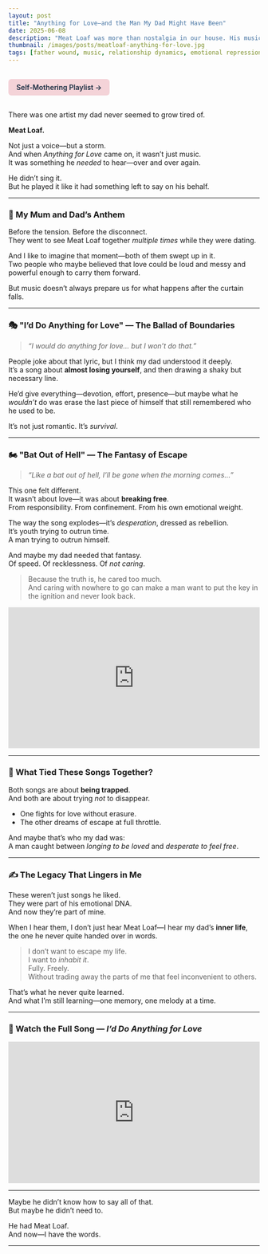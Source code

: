 ```yaml
---
layout: post
title: "Anything for Love—and the Man My Dad Might Have Been"
date: 2025-06-08
description: "Meat Loaf was more than nostalgia in our house. His music was theatre, heartbreak, and hope wrapped in one. And for my dad, 'Anything for Love' and 'Bat Out of Hell' weren’t just power ballads. They were confessions."
thumbnail: /images/posts/meatloaf-anything-for-love.jpg
tags: [father wound, music, relationship dynamics, emotional repression, nostalgia, grief]
---
```


<a href="https://music.youtube.com/playlist?list=PLuO5E1rh5RqIzePJeOjdXo62gwnYJ748_&si=NvtF0mzI9Sx2IoPu&shuffle=1" 
   target="_blank" 
   class="back-button"
   style="display:inline-block; margin: 1rem auto; background-color: #F4D3D8; color: #1A2D41; padding: 0.5rem 1rem; border-radius: 6px; font-weight: 600; text-decoration: none;">
  Self‑Mothering Playlist →
</a>

There was one artist my dad never seemed to grow tired of.

**Meat Loaf.**

Not just a voice—but a storm.  
And when *Anything for Love* came on, it wasn’t just music.  
It was something he *needed* to hear—over and over again.

He didn’t sing it.  
But he played it like it had something left to say on his behalf.

---

### 💞 My Mum and Dad’s Anthem

Before the tension. Before the disconnect.  
They went to see Meat Loaf together *multiple times* while they were dating.

And I like to imagine that moment—both of them swept up in it.  
Two people who maybe believed that love could be loud and messy and powerful enough to carry them forward.

But music doesn’t always prepare us for what happens after the curtain falls.

---

### 🎭 "I’d Do Anything for Love" — The Ballad of Boundaries

> *“I would do anything for love… but I won’t do that.”*

People joke about that lyric, but I think my dad understood it deeply.  
It’s a song about **almost losing yourself**, and then drawing a shaky but necessary line.

He’d give everything—devotion, effort, presence—but maybe what he *wouldn’t* do was erase the last piece of himself that still remembered who he used to be.

It’s not just romantic. It’s *survival*.

---

### 🏍 "Bat Out of Hell" — The Fantasy of Escape

> *“Like a bat out of hell, I’ll be gone when the morning comes…”*

This one felt different.  
It wasn’t about love—it was about **breaking free**.  
From responsibility. From confinement. From his own emotional weight.

The way the song explodes—it’s *desperation*, dressed as rebellion.  
It’s youth trying to outrun time.  
A man trying to outrun himself.

And maybe my dad needed that fantasy.  
Of speed. Of recklessness. Of *not caring*.

> Because the truth is, he cared too much.  
> And caring with nowhere to go can make a man want to put the key in the ignition and never look back.

<div style="position: relative; padding-bottom: 56.25%; height: 0; overflow: hidden;">
  <iframe src="https://www.youtube.com/embed/3QGMCSCFoKA" frameborder="0" allowfullscreen style="position: absolute; top:0; left: 0; width: 100%; height: 100%;"></iframe>
</div>

---

### 🧠 What Tied These Songs Together?

Both songs are about **being trapped**.  
And both are about trying *not* to disappear.

- One fights for love without erasure.  
- The other dreams of escape at full throttle.

And maybe that’s who my dad was:  
A man caught between *longing to be loved* and *desperate to feel free*.

---

### ✍️ The Legacy That Lingers in Me

These weren’t just songs he liked.  
They were part of his emotional DNA.  
And now they’re part of mine.

When I hear them, I don’t just hear Meat Loaf—I hear my dad’s **inner life**, the one he never quite handed over in words.

> I don’t want to escape my life.  
> I want to *inhabit it*.  
> Fully. Freely.  
> Without trading away the parts of me that feel inconvenient to others.

That’s what he never quite learned.  
And what I’m still learning—one memory, one melody at a time.

---

### 🎥 Watch the Full Song — *I’d Do Anything for Love*

<div style="position: relative; padding-bottom: 56.25%; height: 0; overflow: hidden;">
  <iframe src="https://www.youtube.com/embed/9X_ViIPA-Gc" frameborder="0" allowfullscreen style="position: absolute; top:0; left: 0; width: 100%; height: 100%;"></iframe>
</div>

---

Maybe he didn’t know how to say all of that.  
But maybe he didn’t need to.

He had Meat Loaf.  
And now—I have the words.

---
